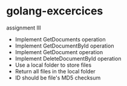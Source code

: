 # golang-excercices
assignment III

* Implement GetDocuments operation
* Implement GetDocumentById operation
* Implement GetDocument operation
* Implement DeleteDocumentById operation
* Use a local folder to store files
* Return all files in the local folder
* ID should be file's MD5 checksum
